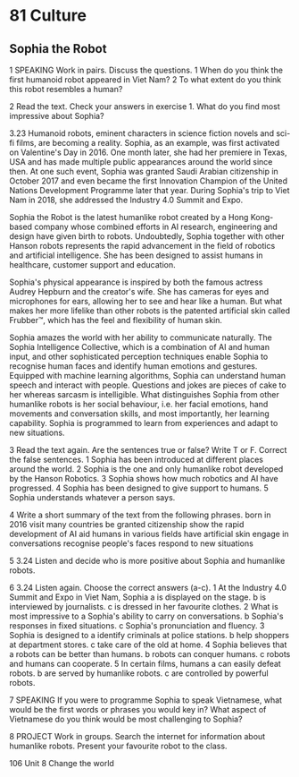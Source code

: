# 81 Culture

## Sophia the Robot

1 SPEAKING Work in pairs. Discuss the questions.
1 When do you think the first humanoid robot appeared in Viet Nam?
2 To what extent do you think this robot resembles a human?

2 Read the text. Check your answers in exercise 1. What do you find most impressive about Sophia?

3.23 Humanoid robots, eminent characters in science fiction novels and sci-fi films, are becoming a reality. Sophia, as an example, was first activated on Valentine's Day in 2016. One month later, she had her premiere in Texas, USA and has made multiple public appearances around the world since then. At one such event, Sophia was granted Saudi Arabian citizenship in October 2017 and even became the first Innovation Champion of the United Nations Development Programme later that year. During Sophia's trip to Viet Nam in 2018, she addressed the Industry 4.0 Summit and Expo.

Sophia the Robot is the latest humanlike robot created by a Hong Kong-based company whose combined efforts in AI research, engineering and design have given birth to robots. Undoubtedly, Sophia together with other Hanson robots represents the rapid advancement in the field of robotics and artificial intelligence. She has been designed to assist humans in healthcare, customer support and education.

Sophia's physical appearance is inspired by both the famous actress Audrey Hepburn and the creator's wife. She has cameras for eyes and microphones for ears, allowing her to see and hear like a human. But what makes her more lifelike than other robots is the patented artificial skin called Frubber™, which has the feel and flexibility of human skin.

Sophia amazes the world with her ability to communicate naturally. The Sophia Intelligence Collective, which is a combination of AI and human input, and other sophisticated perception techniques enable Sophia to recognise human faces and identify human emotions and gestures. Equipped with machine learning algorithms, Sophia can understand human speech and interact with people. Questions and jokes are pieces of cake to her whereas sarcasm is intelligible. What distinguishes Sophia from other humanlike robots is her social behaviour, i.e. her facial emotions, hand movements and conversation skills, and most importantly, her learning capability. Sophia is programmed to learn from experiences and adapt to new situations.

3 Read the text again. Are the sentences true or false? Write T or F. Correct the false sentences.
1 Sophia has been introduced at different places around the world.
2 Sophia is the one and only humanlike robot developed by the Hanson Robotics.
3 Sophia shows how much robotics and AI have progressed.
4 Sophia has been designed to give support to humans.
5 Sophia understands whatever a person says.

4 Write a short summary of the text from the following phrases.
born in 2016
visit many countries
be granted citizenship
show the rapid development of AI
aid humans in various fields
have artificial skin
engage in conversations
recognise people's faces
respond to new situations

5 3.24 Listen and decide who is more positive about Sophia and humanlike robots.

6 3.24 Listen again. Choose the correct answers (a-c).
1 At the Industry 4.0 Summit and Expo in Viet Nam, Sophia
   a is displayed on the stage.
   b is interviewed by journalists.
   c is dressed in her favourite clothes.
2 What is most impressive to
   a Sophia's ability to carry on conversations.
   b Sophia's responses in fixed situations.
   c Sophia's pronunciation and fluency.
3 Sophia is designed to
   a identify criminals at police stations.
   b help shoppers at department stores.
   c take care of the old at home.
4 Sophia believes that
   a robots can be better than humans.
   b robots can conquer humans.
   c robots and humans can cooperate.
5 In certain films, humans
   a can easily defeat robots.
   b are served by humanlike robots.
   c are controlled by powerful robots.

7 SPEAKING If you were to programme Sophia to speak Vietnamese, what would be the first words or phrases you would key in? What aspect of Vietnamese do you think would be most challenging to Sophia?

8 PROJECT Work in groups. Search the internet for information about humanlike robots. Present your favourite robot to the class.

106 Unit 8 Change the world